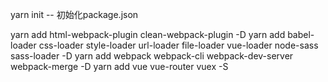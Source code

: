 yarn init -- 初始化package.json

yarn add html-webpack-plugin clean-webpack-plugin -D
yarn add babel-loader css-loader style-loader url-loader file-loader vue-loader node-sass sass-loader -D
yarn add webpack webpack-cli webpack-dev-server webpack-merge -D
yarn add vue vue-router vuex -S

